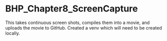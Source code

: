 # BHP_Chapter8_ScreenCapture
<p>This takes continuous screen shots, compiles them into a movie, and uploads the movie to GitHub. Created a venv which will need to be created locally. </p>
